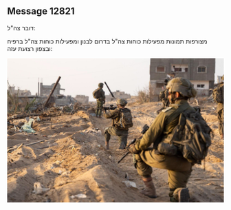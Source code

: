 ## Message 12821

דובר צה"ל:

מצורפות תמונות מפעילות כוחות צה"ל בדרום לבנון ומפעילות כוחות צה"ל ברפיח ובצפון רצועת עזה:

![Photo](12821/12821_photo.jpg)
